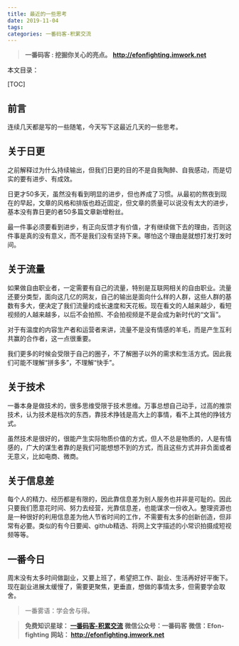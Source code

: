 ```yaml
---
title: 最近的一些思考
date: 2019-11-04
tags: 
categories: 一番码客-积累交流
---
```


> **一番码客 : 挖掘你关心的亮点。**
> **http://efonfighting.imwork.net**

本文目录：

[TOC]

## 前言

连续几天都是写的一些随笔，今天写下这最近几天的一些思考。

<!--more-->

## 关于日更

之前解释过为什么持续输出，但我们日更的目的不是自我陶醉、自我感动，而是切实的要有进步、有成效。

日更才50多天，虽然没有看到明显的进步，但也养成了习惯。从最初的熬夜到现在的早起，文章的风格和排版也趋近固定，但文章的质量可以说没有太大的进步，基本没有靠日更的者50多篇文章新增粉丝。

最一件事必须要看到进步，有正向反馈才有价值，才有继续做下去的理由，否则这件事是真的没有意义，而不是我们没有坚持下来。哪怕这个理由是就想打发打发时间。

## 关于流量

如果做自由职业者，一定需要有自己的流量，特别是互联网相关的自由职业。流量还要分类型，面向这几亿的网友，自己的输出是面向什么样的人群，这些人群的基数有多大，便决定了我们流量的成长速度和天花板。现在看文的人越来越少，看短视频的人越来越多，以后不会拍照、不会拍视频是不是会成为新时代的“文盲”。

对于有温度的内容生产者和运营者来讲，流量不是没有情感的羊毛，而是产生互利共赢的合作者，这一点很重要。

我们更多的时候会受限于自己的圈子，不了解圈子以外的需求和生活方式。因此我们可能不理解“拼多多”，不理解“快手”。

## 关于技术

一番本身是做技术的，很多思维受限于技术思维。万事总想自己动手，过高的推崇技术，认为技术是档次的东西，靠技术挣钱是高大上的事情，看不上其他的挣钱方式。

虽然技术是很好的，很能产生实际物质价值的方式，但人不总是物质的，人是有情感的，广大的谋生者靠的是我们可能想想不到的方式，而且这些方式并非负面或者无意义，比如电商、微商。

## 关于信息差

每个人的精力、经历都是有限的，因此靠信息差为别人服务也并非是可耻的。因此只要我们愿意花时间、努力去经营，光靠信息差，也能谋求一份收入。整理资源也是一种很好的利用信息差为他人节省时间的工作，不需要有太多的创新创造，但非常有必要。类似的有今日要闻、github精选、将网上文字描述的小常识拍摄成短视频等等。

## 一番今日

周末没有太多时间做副业，又要上班了，希望把工作、副业、生活再好好平衡下。现在副业进展太缓慢了，需要更聚焦，更垂直，想做的事情太多，但需要学会取舍。

> 一番雾语：学会舍与得。




> **免费知识星球： [一番码客-积累交流]([wwww](https://t.zsxq.com/NRVBURr))**
> **微信公众号：一番码客**
> **微信：Efon-fighting**
> **网站： http://efonfighting.imwork.net**